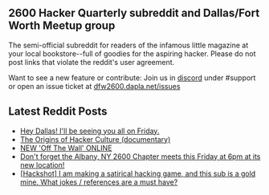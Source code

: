 ## 2600 Hacker Quarterly subreddit and Dallas/Fort Worth Meetup group
The semi-official subreddit for readers of the infamous little magazine at your local bookstore--full of goodies for the aspiring hacker. Please do not post links that violate the reddit's user agreement.

Want to see a new feature or contribute: 
Join us in [discord](https://dfw2600.dapla.net/chat) under #support or open an issue ticket at [dfw2600.dapla.net/issues](https://dfw2600.dapla.net/issues)

## Latest Reddit Posts
<!-- BLOG-POST-LIST:START -->
- [Hey Dallas! I'll be seeing you all on Friday.](https://www.reddit.com/r/2600/comments/1d930kf/hey_dallas_ill_be_seeing_you_all_on_friday/)
- [The Origins of Hacker Culture (documentary)](https://www.reddit.com/r/2600/comments/1d8sl8f/the_origins_of_hacker_culture_documentary/)
- [NEW 'Off The Wall' ONLINE](https://2600.com/wall/04-06-2024)
- [Don't forget the Albany, NY 2600 Chapter meets this Friday at 6pm at its new location!](https://www.reddit.com/r/2600/comments/1d87qmy/dont_forget_the_albany_ny_2600_chapter_meets_this/)
- [[Hackshot] I am making a satirical hacking game, and this sub is a gold mine. What jokes / references are a must have?](https://www.reddit.com/r/2600/comments/1d74gzr/hackshot_i_am_making_a_satirical_hacking_game_and/)
<!-- BLOG-POST-LIST:END -->
